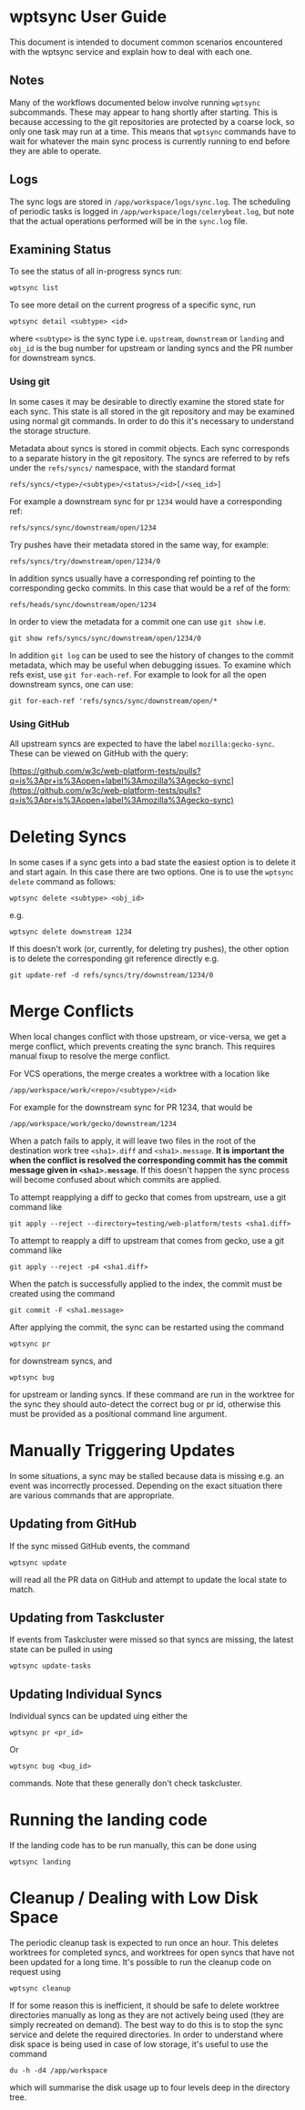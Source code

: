 # wptsync User Guide

This document is intended to document common scenarios encountered
with the wptsync service and explain how to deal with each one.

## Notes

Many of the workflows documented below involve running `wptsync`
subcommands. These may appear to hang shortly after starting. This is
because accessing to the git repositories are protected by a coarse
lock, so only one task may run at a time. This means that `wptsync`
commands have to wait for whatever the main sync process is currently
running to end before they are able to operate.

## Logs

The sync logs are stored in `/app/workspace/logs/sync.log`. The
scheduling of periodic tasks is logged in
`/app/workspace/logs/celerybeat.log`, but note that the actual
operations performed will be in the `sync.log` file.

## Examining Status

To see the status of all in-progress syncs run:

```
wptsync list
```

To see more detail on the current progress of a specific sync, run

```
wptsync detail <subtype> <id>
```

where `<subtype>` is the sync type i.e. `upstream`, `downstream` or
`landing` and `obj_id` is the bug number for upstream or landing syncs
and the PR number for downstream syncs.

### Using git

In some cases it may be desirable to directly examine the stored state
for each sync. This state is all stored in the git repository and may
be examined using normal git commands. In order to do this it's
necessary to understand the storage structure.

Metadata about syncs is stored in commit objects. Each sync
corresponds to a separate history in the git repository. The syncs are
referred to by refs under the `refs/syncs/` namespace, with the
standard format

```
refs/syncs/<type>/<subtype>/<status>/<id>[/<seq_id>]
```

For example a downstream sync for pr `1234` would have a corresponding
ref:

```
refs/syncs/sync/downstream/open/1234
```

Try pushes have their metadata stored in the same way, for example:

```
refs/syncs/try/downstream/open/1234/0
```

In addition syncs usually have a corresponding ref pointing to the
corresponding gecko commits. In this case that would be a ref of the
form:

```
refs/heads/sync/downstream/open/1234
```

In order to view the metadata for a commit one can use `git show` i.e.

```
git show refs/syncs/sync/downstream/open/1234/0
```

In addition `git log` can be used to see the history of changes to the
commit metadata, which may be useful when debugging issues. To examine
which refs exist, use `git for-each-ref`. For example to look for all
the open downstream syncs, one can use:

```
git for-each-ref 'refs/syncs/sync/downstream/open/*
```

### Using GitHub

All upstream syncs are expected to have the label
`mozilla:gecko-sync`. These can be viewed on GitHub with the query:

[https://github.com/w3c/web-platform-tests/pulls?q=is%3Apr+is%3Aopen+label%3Amozilla%3Agecko-sync](https://github.com/w3c/web-platform-tests/pulls?q=is%3Apr+is%3Aopen+label%3Amozilla%3Agecko-sync)

# Deleting Syncs

In some cases if a sync gets into a bad state the easiest option is to
delete it and start again. In this case there are two options. One is
to use the `wptsync delete` command as follows:

```
wptsync delete <subtype> <obj_id>
```

e.g.

```
wptsync delete downstream 1234
```

If this doesn't work (or, currently, for deleting try pushes), the
other option is to delete the corresponding git reference directly
e.g.

```
git update-ref -d refs/syncs/try/downstream/1234/0
```

# Merge Conflicts

When local changes conflict with those upstream, or vice-versa, we get
a merge conflict, which prevents creating the sync branch. This
requires manual fixup to resolve the merge conflict.

For VCS operations, the merge creates a worktree with a location like
```
/app/workspace/work/<repo>/<subtype>/<id>
```

For example for the downstream sync for PR 1234, that would be

```
/app/workspace/work/gecko/downstream/1234
```

When a patch fails to apply, it will leave two files in the root of
the destination work tree `<sha1>.diff` and `<sha1>.message`. **It is
important the when the conflict is resolved the corresponding commit
has the commit message given in `<sha1>.message`**. If this doesn't
happen the sync process will become confused about which commits are
applied.

To attempt reapplying a diff to gecko that comes from upstream, use a
git command like

```
git apply --reject --directory=testing/web-platform/tests <sha1.diff>
```

To attempt to reapply a diff to upstream that comes from gecko, use a
git command like

```
git apply --reject -p4 <sha1.diff>
```

When the patch is successfully applied to the index, the commit must be
created using the command

```
git commit -F <sha1.message>
```

After applying the commit, the sync can be restarted using the command

```
wptsync pr
```

for downstream syncs, and

```
wptsync bug
```

for upstream or landing syncs. If these command are run in the
worktree for the sync they should auto-detect the correct bug or pr
id, otherwise this must be provided as a positional command line
argument.

# Manually Triggering Updates

In some situations, a sync may be stalled because data is missing
e.g. an event was incorrectly processed. Depending on the exact
situation there are various commands that are appropriate.

## Updating from GitHub

If the sync missed GitHub events, the command

```
wptsync update
```

will read all the PR data on GitHub and attempt to update the local
state to match.

## Updating from Taskcluster

If events from Taskcluster were missed so that syncs are missing, the
latest state can be pulled in using

```
wptsync update-tasks

```

## Updating Individual Syncs

Individual syncs can be updated uing either the

```
wptsync pr <pr_id>
```

Or

```
wptsync bug <bug_id>
```

commands. Note that these generally don't check taskcluster.

# Running the landing code

If the landing code has to be run manually, this can be done using

```
wptsync landing
```

# Cleanup / Dealing with Low Disk Space

The periodic cleanup task is expected to run once an hour. This
deletes worktrees for completed syncs, and worktrees for open syncs
that have not been updated for a long time. It's possible to run the
cleanup code on request using

```
wptsync cleanup
```

If for some reason this is inefficient, it should be safe to delete
worktree directories manually as long as they are not actively being
used (they are simply recreated on demand). The best way to do this is
to stop the sync service and delete the required directories. In order
to understand where disk space is being used in case of low storage,
it's useful to use the command

```
du -h -d4 /app/workspace
```

which will summarise the disk usage up to four levels deep in the
directory tree.
